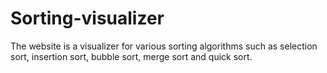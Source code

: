 # Sorting-visualizer
The website is a visualizer for various sorting algorithms such as selection sort, insertion sort, bubble sort, merge sort and quick sort.
